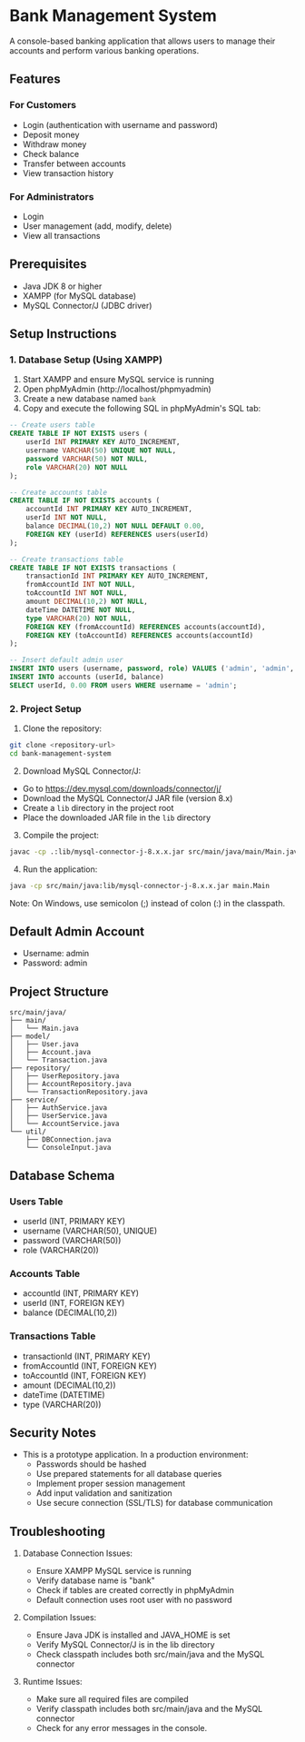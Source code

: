 # Bank Management System

A console-based banking application that allows users to manage their accounts and perform various banking operations.

## Features

### For Customers

- Login (authentication with username and password)
- Deposit money
- Withdraw money
- Check balance
- Transfer between accounts
- View transaction history

### For Administrators

- Login
- User management (add, modify, delete)
- View all transactions

## Prerequisites

- Java JDK 8 or higher
- XAMPP (for MySQL database)
- MySQL Connector/J (JDBC driver)

## Setup Instructions

### 1. Database Setup (Using XAMPP)

1. Start XAMPP and ensure MySQL service is running
2. Open phpMyAdmin (http://localhost/phpmyadmin)
3. Create a new database named `bank`
4. Copy and execute the following SQL in phpMyAdmin's SQL tab:

```sql
-- Create users table
CREATE TABLE IF NOT EXISTS users (
    userId INT PRIMARY KEY AUTO_INCREMENT,
    username VARCHAR(50) UNIQUE NOT NULL,
    password VARCHAR(50) NOT NULL,
    role VARCHAR(20) NOT NULL
);

-- Create accounts table
CREATE TABLE IF NOT EXISTS accounts (
    accountId INT PRIMARY KEY AUTO_INCREMENT,
    userId INT NOT NULL,
    balance DECIMAL(10,2) NOT NULL DEFAULT 0.00,
    FOREIGN KEY (userId) REFERENCES users(userId)
);

-- Create transactions table
CREATE TABLE IF NOT EXISTS transactions (
    transactionId INT PRIMARY KEY AUTO_INCREMENT,
    fromAccountId INT NOT NULL,
    toAccountId INT NOT NULL,
    amount DECIMAL(10,2) NOT NULL,
    dateTime DATETIME NOT NULL,
    type VARCHAR(20) NOT NULL,
    FOREIGN KEY (fromAccountId) REFERENCES accounts(accountId),
    FOREIGN KEY (toAccountId) REFERENCES accounts(accountId)
);

-- Insert default admin user
INSERT INTO users (username, password, role) VALUES ('admin', 'admin', 'ADMIN');
INSERT INTO accounts (userId, balance)
SELECT userId, 0.00 FROM users WHERE username = 'admin';
```

### 2. Project Setup

1. Clone the repository:

```bash
git clone <repository-url>
cd bank-management-system
```

2. Download MySQL Connector/J:

- Go to https://dev.mysql.com/downloads/connector/j/
- Download the MySQL Connector/J JAR file (version 8.x)
- Create a `lib` directory in the project root
- Place the downloaded JAR file in the `lib` directory

3. Compile the project:

```bash
javac -cp .:lib/mysql-connector-j-8.x.x.jar src/main/java/main/Main.java src/main/java/model/*.java src/main/java/repository/*.java src/main/java/service/*.java src/main/java/util/*.java
```

4. Run the application:

```bash
java -cp src/main/java:lib/mysql-connector-j-8.x.x.jar main.Main
```

Note: On Windows, use semicolon (;) instead of colon (:) in the classpath.

## Default Admin Account

- Username: admin
- Password: admin

## Project Structure

```
src/main/java/
├── main/
│   └── Main.java
├── model/
│   ├── User.java
│   ├── Account.java
│   └── Transaction.java
├── repository/
│   ├── UserRepository.java
│   ├── AccountRepository.java
│   └── TransactionRepository.java
├── service/
│   ├── AuthService.java
│   ├── UserService.java
│   └── AccountService.java
└── util/
    ├── DBConnection.java
    └── ConsoleInput.java
```

## Database Schema

### Users Table

- userId (INT, PRIMARY KEY)
- username (VARCHAR(50), UNIQUE)
- password (VARCHAR(50))
- role (VARCHAR(20))

### Accounts Table

- accountId (INT, PRIMARY KEY)
- userId (INT, FOREIGN KEY)
- balance (DECIMAL(10,2))

### Transactions Table

- transactionId (INT, PRIMARY KEY)
- fromAccountId (INT, FOREIGN KEY)
- toAccountId (INT, FOREIGN KEY)
- amount (DECIMAL(10,2))
- dateTime (DATETIME)
- type (VARCHAR(20))

## Security Notes

- This is a prototype application. In a production environment:
  - Passwords should be hashed
  - Use prepared statements for all database queries
  - Implement proper session management
  - Add input validation and sanitization
  - Use secure connection (SSL/TLS) for database communication

## Troubleshooting

1. Database Connection Issues:

   - Ensure XAMPP MySQL service is running
   - Verify database name is "bank"
   - Check if tables are created correctly in phpMyAdmin
   - Default connection uses root user with no password

2. Compilation Issues:

   - Ensure Java JDK is installed and JAVA_HOME is set
   - Verify MySQL Connector/J is in the lib directory
   - Check classpath includes both src/main/java and the MySQL connector

3. Runtime Issues:
   - Make sure all required files are compiled
   - Verify classpath includes both src/main/java and the MySQL connector
   - Check for any error messages in the console.
